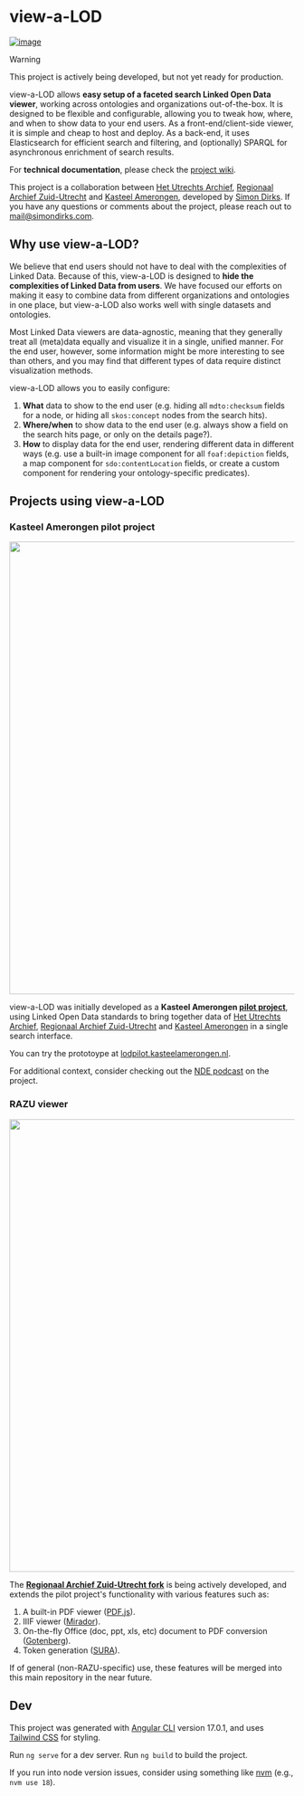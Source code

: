# view-a-LOD
<a href="https://lodpilot.kasteelamerongen.nl/" target="_blank">![image](https://github.com/user-attachments/assets/93450639-4a0b-4a28-8db8-05eff3bd2257)</a>

> [!WARNING]  
> This project is actively being developed, but not yet ready for production.

view-a-LOD allows **easy setup of a faceted search Linked Open Data viewer**, working across ontologies and organizations out-of-the-box. It is designed to be flexible and configurable, allowing you to tweak how, where, and when to show data to your end users. As a front-end/client-side viewer, it is simple and cheap to host and deploy. As a back-end, it uses Elasticsearch for efficient search and filtering, and (optionally) SPARQL for asynchronous enrichment of search results. 

For **technical documentation**, please check the [project wiki](https://github.com/Simon-Dirks/view-a-LOD/wiki).

This project is a collaboration between [Het Utrechts Archief](https://hetutrechtsarchief.nl/), [Regionaal Archief Zuid-Utrecht](https://www.razu.nl/) and [Kasteel Amerongen](https://www.kasteelamerongen.nl/), developed by [Simon Dirks](https://simondirks.com). If you have any questions or comments about the project, please reach out to mail@simondirks.com.

## Why use view-a-LOD?
We believe that end users should not have to deal with the complexities of Linked Data. Because of this, view-a-LOD is designed to **hide the complexities of Linked Data from users**. We have focused our efforts on making it easy to combine data from different organizations and ontologies in one place, but view-a-LOD also works well with single datasets and ontologies.

Most Linked Data viewers are data-agnostic, meaning that they generally treat all (meta)data equally and visualize it in a single, unified manner. For the end user, however, some information might be more interesting to see than others, and you may find that different types of data require distinct visualization methods.

view-a-LOD allows you to easily configure:
1. **What** data to show to the end user (e.g. hiding all `mdto:checksum` fields for a node, or hiding all `skos:concept` nodes from the search hits).
2. **Where/when** to show data to the end user (e.g. always show a field on the search hits page, or only on the details page?).
3. **How** to display data for the end user, rendering different data in different ways (e.g. use a built-in image component for all `foaf:depiction` fields, a map component for `sdo:contentLocation` fields, or create a custom component for rendering your ontology-specific predicates).

## Projects using view-a-LOD
### Kasteel Amerongen pilot project
<a href="https://lodpilot.kasteelamerongen.nl/" target="_blank"><img src="https://github.com/user-attachments/assets/93450639-4a0b-4a28-8db8-05eff3bd2257" width="800" /></a>

view-a-LOD was initially developed as a **Kasteel Amerongen [pilot project](https://lodpilot.kasteelamerongen.nl/)**, using Linked Open Data standards to bring together data of [Het Utrechts Archief](https://hetutrechtsarchief.nl/), [Regionaal Archief Zuid-Utrecht](https://www.razu.nl/) and [Kasteel Amerongen](https://www.kasteelamerongen.nl/) in a single search interface.

You can try the prototoype at [lodpilot.kasteelamerongen.nl](https://lodpilot.kasteelamerongen.nl).

For additional context, consider checking out the [NDE podcast](https://netwerkdigitaalerfgoed.nl/nieuws/podcast-paulus-en-de-nijs-op-reis-hoe-linked-data-verspreide-archieven-kasteel-amerongen-herenigt/) on the project. 

### RAZU viewer
<img src="https://github.com/user-attachments/assets/bf3abefe-f84c-439b-b6eb-74be33135dca" width="800" />

The **[Regionaal Archief Zuid-Utrecht fork](https://github.com/Regionaal-Archief-Zuid-Utrecht/view-a-LOD-RAZU/tree/develop)** is being actively developed, and extends the pilot project's functionality with various features such as:
1. A built-in PDF viewer ([PDF.js](https://github.com/mozilla/pdf.js/)).
2. IIIF viewer ([Mirador](https://github.com/ProjectMirador/mirador)).
3. On-the-fly Office (doc, ppt, xls, etc) document to PDF conversion ([Gotenberg](https://github.com/gotenberg/gotenberg)).
4. Token generation ([SURA](https://github.com/Regionaal-Archief-Zuid-Utrecht/SURA)).

If of general (non-RAZU-specific) use, these features will be merged into this main repository in the near future.

## Dev

This project was generated with [Angular CLI](https://github.com/angular/angular-cli) version 17.0.1, and uses [Tailwind CSS](https://tailwindcss.com/) for styling.

Run `ng serve` for a dev server. Run `ng build` to build the project.

If you run into node version issues, consider using something like [nvm](https://github.com/nvm-sh/nvm) (e.g., `nvm use 18`).

